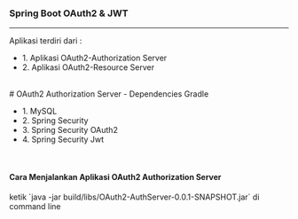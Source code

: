 <h3>Spring Boot OAuth2 & JWT</h3>
<hr/>
Aplikasi terdiri dari : 
<ul>
<li>1. Aplikasi OAuth2-Authorization Server</li>
<li>2. Aplikasi OAuth2-Resource Server</li>
</ul>
<br/>
# OAuth2 Authorization Server - Dependencies Gradle
<ul>
<li>1. MySQL</li>
<li>2. Spring Security</li>
<li>3. Spring Security OAuth2</li>
<li>4. Spring Security Jwt</li>
</ul>
<br/>
<h4>Cara Menjalankan Aplikasi OAuth2 Authorization Server</h4>
ketik `java -jar build/libs/OAuth2-AuthServer-0.0.1-SNAPSHOT.jar` di command line 
